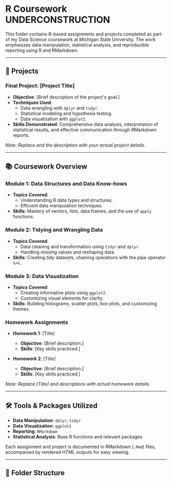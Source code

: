 # R Coursework UNDERCONSTRUCTION

This folder contains R-based assignments and projects completed as part of my Data Science coursework at Michigan State University. The work emphasizes data manipulation, statistical analysis, and reproducible reporting using R and RMarkdown.

---

## 🧪 Projects

### **Final Project: [Project Title]**
- **Objective**: [Brief description of the project's goal.]
- **Techniques Used**:
  - Data wrangling with `dplyr` and `tidyr`.
  - Statistical modeling and hypothesis testing.
  - Data visualization with `ggplot2`.
- **Skills Demonstrated**: Comprehensive data analysis, interpretation of statistical results, and effective communication through RMarkdown reports.

*Note: Replace  and the description with your actual project details.*

---

## 📚 Coursework Overview

### **Module 1: Data Structures and Data Know-hows**
- **Topics Covered**:
  - Understanding R data types and structures.
  - Efficient data manipulation techniques.
- **Skills**: Mastery of vectors, lists, data frames, and the use of `apply` functions.

### **Module 2: Tidying and Wrangling Data**
- **Topics Covered**:
  - Data cleaning and transformation using `tidyr` and `dplyr`.
  - Handling missing values and reshaping data.
- **Skills**: Creating tidy datasets, chaining operations with the pipe operator `%>%`.

### **Module 3: Data Visualization**
- **Topics Covered**:
  - Creating informative plots using `ggplot2`.
  - Customizing visual elements for clarity.
- **Skills**: Building histograms, scatter plots, box plots, and customizing themes.

### **Homework Assignments**
- **Homework 1**: [Title]
  - **Objective**: [Brief description.]
  - **Skills**: [Key skills practiced.]

- **Homework 2**: [Title]
  - **Objective**: [Brief description.]
  - **Skills**: [Key skills practiced.]

*Note: Replace [Title] and descriptions with actual homework details.*

---

## 🛠️ Tools & Packages Utilized
- **Data Manipulation**: `dplyr`, `tidyr`
- **Data Visualization**: `ggplot2`
- **Reporting**: `RMarkdown`
- **Statistical Analysis**: Base R functions and relevant packages

Each assignment and project is documented in RMarkdown (`.Rmd`) files, accompanied by rendered HTML outputs for easy viewing.

---

## 📁 Folder Structure

